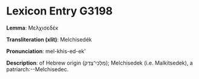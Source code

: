 # Lexicon Entry G3198

**Lemma**: Μελχισεδέκ

**Transliteration (xlit)**: Melchisedék

**Pronunciation**: mel-khis-ed-ek'

**Description**:
of Hebrew origin (מַלְכִּי־צֶדֶק); Melchisedek (i.e. Malkitsedek), a patriarch:--Melchisedec.
